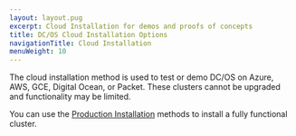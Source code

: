 ```yaml
---
layout: layout.pug
excerpt: Cloud Installation for demos and proofs of concepts
title: DC/OS Cloud Installation Options
navigationTitle: Cloud Installation
menuWeight: 10
---
```


The cloud installation method is used to test or demo DC/OS on Azure, AWS, GCE, Digital Ocean, or Packet. These clusters cannot be upgraded and functionality may be limited.  

You can use the [Production Installation](/1.11/installing/production/) methods to install a fully functional cluster.


